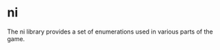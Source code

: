 # ni
<div class="search_terms" style="display: none">ni</div>

<!---
	This file is autogenerated. Do not edit this file manually. Your changes will be ignored.
	More information: https://github.com/MWSE/MWSE/tree/master/docs
-->

The ni library provides a set of enumerations used in various parts of the game.

